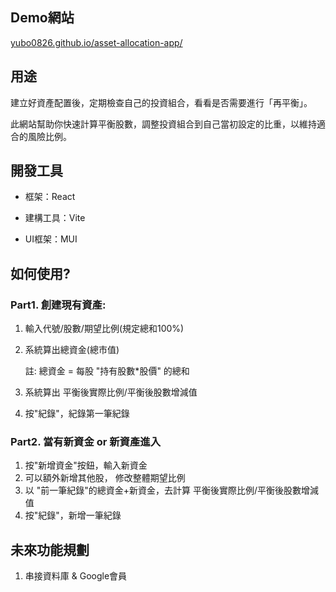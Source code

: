 ## Demo網站

[yubo0826.github.io/asset-allocation-app/](https://yubo0826.github.io/asset-allocation-app/)

## 用途

建立好資產配置後，定期檢查自己的投資組合，看看是否需要進行「再平衡」。

此網站幫助你快速計算平衡股數，調整投資組合到自己當初設定的比重，以維持適合的風險比例。

## 開發工具


- 框架：React

- 建構工具：Vite

- UI框架：MUI

## 如何使用?

### Part1. 創建現有資產:

1. 輸入代號/股數/期望比例(規定總和100%)
2. 系統算出總資金(總市值)
    
    註: 總資金 = 每股 "持有股數*股價" 的總和
    
3. 系統算出 平衡後實際比例/平衡後股數增減值
4. 按"紀錄"，紀錄第一筆紀錄

### Part2. 當有新資金 or 新資產進入

1. 按"新增資金"按鈕，輸入新資金
2. 可以額外新增其他股， 修改整體期望比例
3. 以 "前一筆紀錄"的總資金+新資金，去計算 平衡後實際比例/平衡後股數增減值
4. 按"紀錄"，新增一筆紀錄


## 未來功能規劃

1. 串接資料庫 & Google會員
